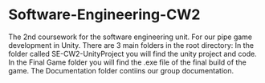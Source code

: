 # Software-Engineering-CW2
The 2nd coursework for the software engineering unit. For our pipe game development in Unity.
There are 3 main folders in the root directory: 
  In the folder called SE-CW2-UnityProject you will find the unity project and code.
  In the Final Game folder you will find the .exe file of the final build of the game.
  The Documentation folder contiins our group documentation.
